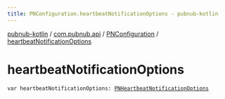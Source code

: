 ```yaml
---
title: PNConfiguration.heartbeatNotificationOptions - pubnub-kotlin
---
```


[pubnub-kotlin](../../index.html) / [com.pubnub.api](../index.html) / [PNConfiguration](index.html) / [heartbeatNotificationOptions](./heartbeat-notification-options.html)

# heartbeatNotificationOptions

`var heartbeatNotificationOptions: `[`PNHeartbeatNotificationOptions`](../../com.pubnub.api.enums/-p-n-heartbeat-notification-options/index.html)